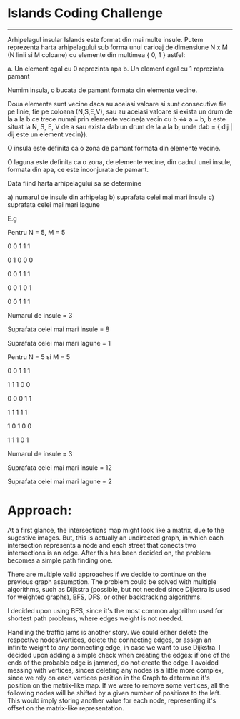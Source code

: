 # Islands Coding Challenge

---

Arhipelagul insular Islands este format din mai multe insule. Putem reprezenta harta arhipelagului sub forma unui carioaj de dimensiune N x M (N linii si M coloane) cu elemente din multimea { 0, 1 } astfel: 

a. Un element egal cu 0 reprezinta apa 
b. Un element egal cu 1 reprezinta pamant 

Numim insula, o bucata de pamant formata din elemente vecine. 

Doua elemente sunt vecine daca au aceiasi valoare si sunt consecutive fie pe linie, fie pe coloana (N,S,E,V), sau au aceiasi valoare si exista un drum de la a la b ce trece numai prin elemente vecine(a vecin cu b <=> a = b, b este situat la N, S, E, V de a sau exista dab un drum de la a la b, unde dab = { dij | dij este un element vecin}).

O insula este definita ca o zona de pamant formata din elemente vecine.

O laguna este definita ca o zona, de elemente vecine, din cadrul unei insule, formata din apa, ce este inconjurata de pamant.

Data fiind harta arhipelagului sa se determine 

a) numarul de insule din arhipelag
b) suprafata celei mai mari insule 
c) suprafata celei mai mari lagune

 

E.g 

Pentru N = 5, M = 5

 

0 0 1 1 1 

0 1 0 0 0

0 0 1 1 1

0 0 1 0 1

0 0 1 1 1

 

Numarul de insule = 3

Suprafata celei mai mari insule = 8

Suprafata celei mai mari lagune = 1

 

Pentru N = 5 si M = 5

 

0 0 1 1 1 

1 1 1 0 0

0 0 0 1 1

1 1 1 1 1

1 0 1 0 0

1 1 1 0 1

 

Numarul de insule = 3

Suprafata celei mai mari insule = 12

Suprafata celei mai mari lagune = 2

# Approach:

At a first glance, the intersections map might look like a matrix, due to the sugestive images. But, this is actually an undirected graph, in which each intersection represents a node and each street that conects two intersections is an edge. After this has been decided on, the problem becomes a simple path finding one. 

There are multiple valid approaches if we decide to continue on the previous graph assumption. The problem could be solved with multiple algorithms, such as Dijkstra (possible, but not needed since Dijkstra is used for weighted graphs), BFS, DFS, or other backtracking algorithms.

I decided upon using BFS, since it's the most common algorithm used for shortest path problems, where edges weight is not needed. 

Handling the traffic jams is another story. We could either delete the respective nodes/vertices, delete the connecting edges, or assign an infinite weight to any connecting edge, in case we want to use Dijkstra. I decided upon adding a simple check when creating the edges: if one of the ends of the probable edge is jammed, do not create the edge. I avoided messing with vertices, sinces deleting any nodes is a little more complex, since we rely on each vertices position in the Graph to determine it's position on the matrix-like map. If we were to remove some vertices, all the following nodes will be shifted by a given number of positions to the left. This would imply storing another value for each node, representing it's offset on the matrix-like representation.
